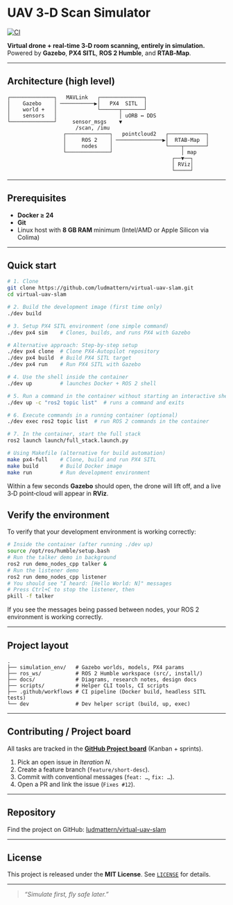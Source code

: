 # UAV 3‑D Scan Simulator

[![CI](https://github.com/ludmattern/virtual-uav-slam/actions/workflows/ci.yml/badge.svg?branch=main)](https://github.com/ludmattern/virtual-uav-slam/actions/workflows/ci.yml)

**Virtual drone + real‑time 3‑D room scanning, entirely in simulation.**
Powered by **Gazebo**, **PX4 SITL**, **ROS 2 Humble**, and **RTAB‑Map**.

---

## Architecture (high level)

```
┌──────────────┐   MAVLink   ┌──────────────┐
│    Gazebo    │ ───────────▶│   PX4  SITL  │
│    world +   │             └──────┬───────┘
│    sensors   │                    │ uORB ↔ DDS
└──────────────┘     sensor_msgs    ▼
                      /scan, /imu
                  ┌──────────────┐   pointcloud2   ┌────────────┐
                  │     ROS 2    │ ───────────────▶│  RTAB‑Map  │
                  │     nodes    │                 └────┬───────┘
                  └──────────────┘                      │ map
                                                     ┌──▼──┐
                                                     │ RViz│
                                                     └─────┘
```

---

## Prerequisites

- **Docker ≥ 24**
- **Git**
- Linux host with **8 GB RAM** minimum (Intel/AMD or Apple Silicon via Colima)

---

## Quick start

```bash
# 1. Clone
git clone https://github.com/ludmattern/virtual-uav-slam.git
cd virtual-uav-slam

# 2. Build the development image (first time only)
./dev build

# 3. Setup PX4 SITL environment (one simple command)
./dev px4 sim    # Clones, builds, and runs PX4 with Gazebo

# Alternative approach: Step-by-step setup
./dev px4 clone  # Clone PX4-Autopilot repository
./dev px4 build  # Build PX4 SITL target
./dev px4 run    # Run PX4 SITL with Gazebo

# 4. Use the shell inside the container
./dev up         # launches Docker + ROS 2 shell

# 5. Run a command in the container without starting an interactive shell
./dev up -c "ros2 topic list"  # runs a command and exits

# 6. Execute commands in a running container (optional)
./dev exec ros2 topic list  # run ROS 2 commands in the container

# 7. In the container, start the full stack
ros2 launch launch/full_stack.launch.py

# Using Makefile (alternative for build automation)
make px4-full    # Clone, build and run PX4 SITL
make build       # Build Docker image
make run         # Run development environment
```

Within a few seconds **Gazebo** should open, the drone will lift off, and a live 3‑D point‑cloud will appear in **RViz**.

## Verify the environment

To verify that your development environment is working correctly:

```bash
# Inside the container (after running ./dev up)
source /opt/ros/humble/setup.bash
# Run the talker demo in background
ros2 run demo_nodes_cpp talker &
# Run the listener demo
ros2 run demo_nodes_cpp listener
# You should see "I heard: [Hello World: N]" messages
# Press Ctrl+C to stop the listener, then
pkill -f talker
```

If you see the messages being passed between nodes, your ROS 2 environment is working correctly.

---

## Project layout

```
.
├── simulation_env/   # Gazebo worlds, models, PX4 params
├── ros_ws/           # ROS 2 Humble workspace (src/, install/)
├── docs/             # Diagrams, research notes, design docs
├── scripts/          # Helper CLI tools, CI scripts
├── .github/workflows # CI pipeline (Docker build, headless SITL tests)
└── dev               # Dev helper script (build, up, exec)
```

---

## Contributing / Project board

All tasks are tracked in the **[GitHub Project board](https://github.com/users/ludmattern/projects/3)** (Kanban + sprints).

1. Pick an open issue in _Iteration N_.
2. Create a feature branch (`feature/short-desc`).
3. Commit with conventional messages (`feat: …`, `fix: …`).
4. Open a PR and link the issue (`Fixes #12`).

---

## Repository

Find the project on GitHub: [ludmattern/virtual-uav-slam](https://github.com/ludmattern/virtual-uav-slam)

---

## License

This project is released under the **MIT License**. See [`LICENSE`](LICENSE) for details.

---

> _“Simulate first, fly safe later.”_
